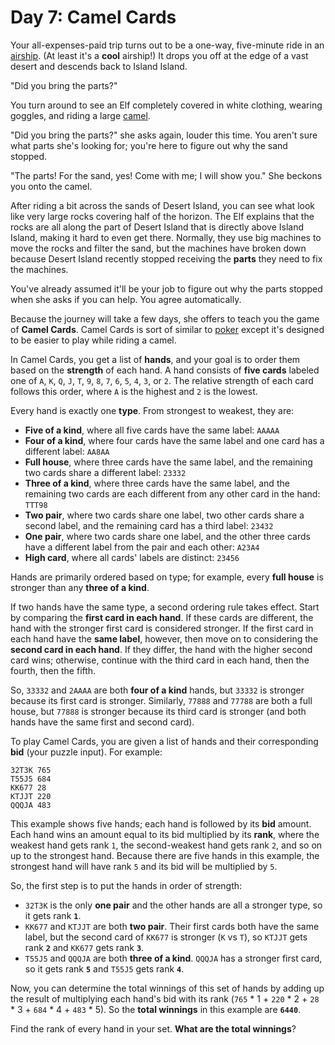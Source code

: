 # Day 7: Camel Cards
Your all-expenses-paid trip turns out to be a one-way, five-minute ride in an 
[airship](https://en.wikipedia.org/wiki/Airship). (At least it's a **cool** airship!) It drops you off at the edge of a 
vast desert and descends back to Island Island.

"Did you bring the parts?"

You turn around to see an Elf completely covered in white clothing, wearing goggles, and riding a large 
[camel](https://en.wikipedia.org/wiki/Dromedary).

"Did you bring the parts?" she asks again, louder this time. You aren't sure what parts she's looking for; you're here 
to figure out why the sand stopped.

"The parts! For the sand, yes! Come with me; I will show you." She beckons you onto the camel.

After riding a bit across the sands of Desert Island, you can see what look like very large rocks covering half of the 
horizon. The Elf explains that the rocks are all along the part of Desert Island that is directly above Island Island, 
making it hard to even get there. Normally, they use big machines to move the rocks and filter the sand, but the 
machines have broken down because Desert Island recently stopped receiving the **parts** they need to fix the machines.

You've already assumed it'll be your job to figure out why the parts stopped when she asks if you can help. You agree 
automatically.

Because the journey will take a few days, she offers to teach you the game of **Camel Cards**. Camel Cards is sort of 
similar to [poker](https://en.wikipedia.org/wiki/List_of_poker_hands) except it's designed to be easier to play while 
riding a camel.

In Camel Cards, you get a list of **hands**, and your goal is to order them based on the **strength** of each hand. A 
hand consists of **five cards** labeled one of `A`, `K`, `Q`, `J`, `T`, `9`, `8`, `7`, `6`, `5`, `4`, `3`, or `2`. The 
relative strength of each card follows this order, where `A` is the highest and `2` is the lowest.

Every hand is exactly one **type**. From strongest to weakest, they are:
* **Five of a kind**, where all five cards have the same label: `AAAAA`
* **Four of a kind**, where four cards have the same label and one card has a different label: `AA8AA`
* **Full house**, where three cards have the same label, and the remaining two cards share a different label: `23332`
* **Three of a kind**, where three cards have the same label, and the remaining two cards are each different from any 
other card in the hand: `TTT98`
* **Two pair**, where two cards share one label, two other cards share a second label, and the remaining card has a 
third label: `23432`
* **One pair**, where two cards share one label, and the other three cards have a different label from the pair and 
each other: `A23A4`
* **High card**, where all cards' labels are distinct: `23456`

Hands are primarily ordered based on type; for example, every **full house** is stronger than any **three of a kind**.

If two hands have the same type, a second ordering rule takes effect. Start by comparing the **first card in each 
hand**. If these cards are different, the hand with the stronger first card is considered stronger. If the first card 
in each hand have the **same label**, however, then move on to considering the **second card in each hand**. If they 
differ, the hand with the higher second card wins; otherwise, continue with the third card in each hand, then the 
fourth, then the fifth.

So, `33332` and `2AAAA` are both **four of a kind** hands, but `33332` is stronger because its first card is stronger. 
Similarly, `77888` and `77788` are both a full house, but `77888` is stronger because its third card is stronger (and 
both hands have the same first and second card).

To play Camel Cards, you are given a list of hands and their corresponding **bid** (your puzzle input). For example:
```
32T3K 765
T55J5 684
KK677 28
KTJJT 220
QQQJA 483
```
This example shows five hands; each hand is followed by its **bid** amount. Each hand wins an amount equal to its bid 
multiplied by its **rank**, where the weakest hand gets rank `1`, the second-weakest hand gets rank `2`, and so on up 
to the strongest hand. Because there are five hands in this example, the strongest hand will have rank `5` and its bid 
will be multiplied by `5`.

So, the first step is to put the hands in order of strength:
* `32T3K` is the only **one pair** and the other hands are all a stronger type, so it gets rank **`1`**.
* `KK677` and `KTJJT` are both **two pair**. Their first cards both have the same label, but the second card of `KK677` 
is stronger (`K` vs `T`), so `KTJJT` gets rank **`2`** and `KK677` gets rank **`3`**.
* `T55J5` and `QQQJA` are both **three of a kind**. `QQQJA` has a stronger first card, so it gets rank **`5`** and 
`T55J5` gets rank **`4`**.

Now, you can determine the total winnings of this set of hands by adding up the result of multiplying each hand's bid 
with its rank (`765` * 1 + `220` * 2 + `28` * 3 + `684` * 4 + `483` * 5). So the **total winnings** in this example are 
**`6440`**.

Find the rank of every hand in your set. **What are the total winnings**?
